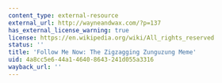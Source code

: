 ```yaml
---
content_type: external-resource
external_url: http://wayneandwax.com/?p=137
has_external_license_warning: true
license: https://en.wikipedia.org/wiki/All_rights_reserved
status: ''
title: 'Follow Me Now: The Zigzagging Zunguzung Meme'
uid: 4a8cc5e6-44a1-4640-8643-241d055a3316
wayback_url: ''
---
```


